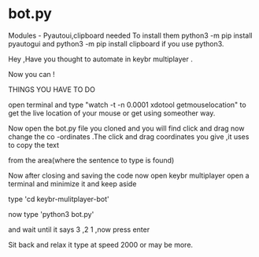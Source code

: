 # bot.py
Modules - Pyautoui,clipboard needed
To install them python3 -m pip install pyautogui and python3 -m pip install clipboard if you use python3.

Hey ,Have you thought to automate in keybr multiplayer .

Now you can !

THINGS YOU HAVE TO DO

open terminal and type "watch -t -n 0.0001 xdotool getmouselocation" to get the live location of your mouse or get using someother way.

Now open the bot.py file you cloned and you will find click and drag now change the co -ordinates .The click and drag coordinates you give ,it uses to copy the text 

from the area(where the sentence to type is found)

Now after closing and saving the code now open keybr multiplayer open a terminal and minimize it and keep aside

type 'cd keybr-mulitplayer-bot'

now type 'python3 bot.py' 

and wait until it says 3 ,2 1 ,now press enter


Sit back and relax it type at speed 2000 or may be more.
